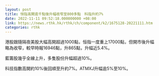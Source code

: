 ```yaml
---
layout: post
title: 恒指高開逾千點後升幅收窄至800多點　科指升約7%
date: 2022-11-11 09:52:18.000000000 +08:00
link: https://news.rthk.hk/rthk/ch/component/k2/1675128-20221111.htm
categories: rthk
---
```


港股跟隨隔夜美股大幅高開超過1000點，恒指一度重上17000點，但開市後升幅略為收窄，較早時報16946點，升865點，升幅近5.4%。

藍籌股幾乎全線上升，多隻股份升幅超過10%。

科技指數高開約10%後回順至升約7%。ATMXJ升幅逾5%至10%。
